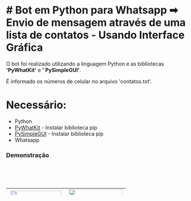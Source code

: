 # # Bot em Python para Whatsapp ️➡ ️️Envio de mensagem através de uma lista de contatos - Usando Interface Gráfica

O bot foi realizado utilizando a linguagem Python e as bibliotecas <strong>'PyWhatKit'</strong> e <strong>'
PySimpleGUI'</strong>.

É informado os números de celular no arquivo 'contatos.txt'.

# Necessário:

* Python
* [PyWhatKit](https://pypi.org/project/pywhatkit/) - Instalar biblioteca pip
* [PySimpleGUI](https://pypi.org/project/PySimpleGUI/) - Instalar biblioteca pip
* Whatsapp

### Demonstração

<img style="display: block; margin-left: auto; margin-right: auto;" src="https://i.ibb.co/171ynrD/interface.png" alt="" />
<br>

<p style="text-align: center;">&nbsp; &nbsp; &nbsp; &nbsp; &nbsp; &nbsp; &nbsp; &nbsp;</p>
<table style="height: 18px; width: 100%; border-collapse: collapse; margin-left: auto; margin-right: auto;" border="0">
<tbody>
<tr style="height: 18px;">
<td style="width: 50%; height: 18px;"><img style="display: block; margin-left: auto; margin-right: auto;" src="https://camo.githubusercontent.com/91de473fa3f2f749a56effc3e64f1049d108251f/68747470733a2f2f75706c6f61642e77696b696d656469612e6f72672f77696b6970656469612f636f6d6d6f6e732f7468756d622f632f63332f507974686f6e2d6c6f676f2d6e6f746578742e7376672f37363870782d507974686f6e2d6c6f676f2d6e6f746578742e7376672e706e67" alt="" width="139" height="139" /></td>
<td style="width: 50%; height: 18px;"><img style="display: block; margin-left: auto; margin-right: auto;" src="https://www.jungnapratica.com.br/wp-content/uploads/2019/05/icon-whatsApp.png" alt="" width="147" height="147" /></td>
</tr>
</tbody>
</table>